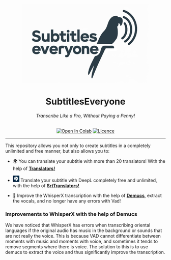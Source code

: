 <div align="center">
<img src="https://github.com/emmanuelinfante/SubtitlesEveryone/blob/main/127122328.png" /><br>
<h1>SubtitlesEveryone</h1>
<i>Transcribe Like a Pro, Without Paying a Penny!</i><br><br>

[![Open In Colab](https://img.shields.io/badge/Colab-F9AB00?style=for-the-badge&logo=googlecolab&color=525252)](https://colab.research.google.com/github/emmanuelinfante/SubtitlesEveryone/blob/main/SubtitlesForEveryone.ipynb)
[![Licence](https://img.shields.io/badge/LICENSE-MIT-green.svg?style=for-the-badge)](https://github.com/emmanuelinfante/SubtitlesEveryone?tab=MIT-1-ov-file#readme)

</div>

---

This repository allows you not only to create subtitles in a completely unlimited and free manner, but also allows you to:

- 🌍 You can translate your subtitle with more than 20 translators! With the help of **[Translators!](https://pypi.org/project/translators)**

- ![madewithlove](https://github.com/emmanuelinfante/SubtitlesEveryone/blob/main/mini%20deepl.png) Translate your subtitle with DeepL completely free and unlimited, with the help of **[SrtTranslators!](https://pypi.org/project/srtranslator/)**
- 🎷 Improve the WhisperX transcription with the help of **[Demucs](https://github.com/facebookresearch/demucs)**, extract the vocals, and no longer have any errors with Vad!

### Improvements to WhisperX with the help of Demucs
We have noticed that WhisperX has errors when transcribing oriental languages ​​if the original audio has music in the background or sounds that are not really the voice. This is because VAD cannot differentiate between moments with music and moments with voice, and sometimes it tends to remove segments where there is voice. The solution to this is to use demucs to extract the voice and thus significantly improve the transcription.
